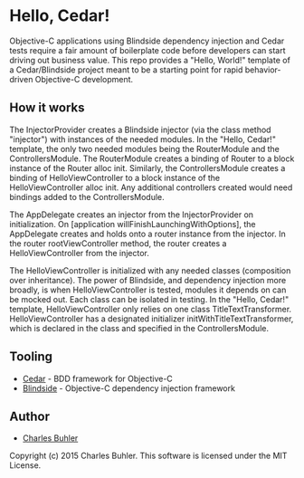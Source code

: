 # Hello, Cedar!

Objective-C applications using Blindside dependency injection and Cedar tests require a fair amount of boilerplate code before developers can start driving out business value. This repo provides a "Hello, World!" template of a Cedar/Blindside project meant to be a starting point for rapid behavior-driven Objective-C development.


## How it works

The InjectorProvider creates a Blindside injector (via the class method "injector") with instances of the needed modules. In the "Hello, Cedar!" template, the only two needed modules being the RouterModule and the ControllersModule. The RouterModule creates a binding of Router to a block instance of the Router alloc init. Similarly, the ControllersModule creates a binding of HelloViewController to a block instance of the HelloViewController alloc init. Any additional controllers created would need bindings added to the ControllersModule.

The AppDelegate creates an injector from the InjectorProvider on initialization. On [application willFinishLaunchingWithOptions], the AppDelegate creates and holds onto a router instance from the injector. In the router rootViewController method, the router creates a HelloViewController from the injector.

The HelloViewController is initialized with any needed classes (composition over inheritance). The power of Blindside, and dependency injection more broadly, is when HelloViewController is tested, modules it depends on can be mocked out. Each class can be isolated in testing. In the "Hello, Cedar!" template, HelloViewController only relies on one class TitleTextTransformer. HelloViewController has a designated initializer initWithTitleTextTransformer, which is declared in the class and specified in the ControllersModule.


## Tooling

* [Cedar](https://github.com/pivotal/cedar) - BDD framework for Objective-C
* [Blindside](https://github.com/jbsf/blindside) - Objective-C dependency injection framework


## Author

* [Charles Buhler](https://github.com/charlesbuhler)


Copyright (c) 2015 Charles Buhler. This software is licensed under the MIT License.

